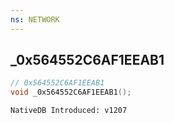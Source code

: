 ```yaml
---
ns: NETWORK
---
```

## _0x564552C6AF1EEAB1

```c
// 0x564552C6AF1EEAB1
void _0x564552C6AF1EEAB1();
```

```
NativeDB Introduced: v1207
```

